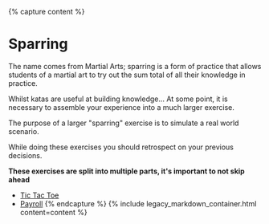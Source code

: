 {% capture content %}
# Sparring

The name comes from Martial Arts; sparring is a form of practice that allows students of a martial art to try out the sum total of all their knowledge in practice.

Whilst katas are useful at building knowledge... At some point, it is necessary to assemble your experience into a much larger exercise.

The purpose of a larger "sparring" exercise is to simulate a real world scenario.

While doing these exercises you should retrospect on your previous decisions.

**These exercises are split into multiple parts, it's important to not skip ahead**

* [Tic Tac Toe](./tic-tac-toe)
* [Payroll](./payroll)
{% endcapture %}
{% include legacy_markdown_container.html content=content %}
